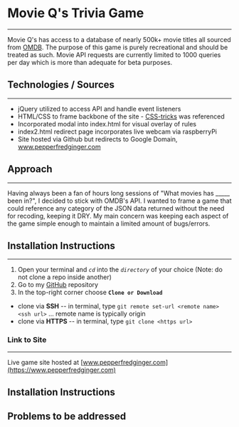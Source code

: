 
# Movie Q's Trivia Game
------
Movie Q's has access to a database of nearly 500k+ movie titles all sourced from [OMDB](http://omdbapi.com/). The purpose of this game is purely recreational and should be treated as such. Movie API requests are currently limited to 1000 queries per day which is more than adequate for beta purposes. 
  
## Technologies / Sources 
------
  * jQuery utilized to access API and handle event listeners
  *  HTML/CSS to frame backbone of the site
    - [CSS-tricks](https://css-tricks.com/) was referenced
  * Incorporated modal into index.html for visual overlay of rules
  * index2.html redirect page incorporates live webcam via raspberryPi 
  * Site hosted via Github but redirects to Google Domain, www.pepperfredginger.com
  
## Approach
------
Having always been a fan of hours long sessions of "What movies has _____ been in?", I decided to stick with OMDB's API. 
I wanted to frame a game that could reference any category of the JSON data returned without the need for recoding, keeping it DRY. My main concern was keeping each aspect of the game simple enough to maintain a limited amount of bugs/errors.

## Installation Instructions
------
1. Open your terminal and *`cd`* into the *`directory`* of your choice (Note: do not clone a repo inside another)
2. Go to my [GitHub](https://github.com/christopher-cook/pfg-omdb) repository
3. In the top-right corner choose **`Clone or Download`**
  - clone via **SSH**
    -- in terminal, type `git remote set-url <remote name> <ssh url>` ... remote name is typically origin
  - clone via **HTTPS**
    -- in terminal, type `git clone <https url>`
  
### Link to Site
-----
Live game site hosted at [www.pepperfredginger.com](https://www.pepperfredginger.com)

## Installation Instructions

## Problems to be addressed
